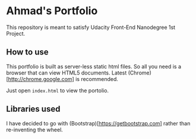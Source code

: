 # Ahmad's Portfolio
This repository is meant to satisfy Udacity Front-End Nanodegree 1st Project.

## How to use
This portfolio is built as server-less static html files. So all you need is a browser that can view HTML5 documents. Latest (Chrome)[http://chrome.google.com] is recommended.

Just open `index.html` to view the portolio.


## Libraries used
I have decided to go with (Bootstrap)[https://getbootstrap.com] rather than re-inventing the wheel.

